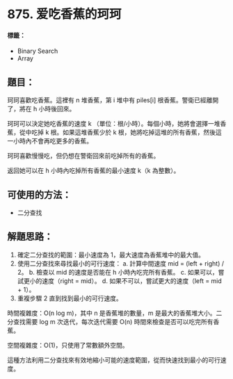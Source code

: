 # 875. 爱吃香蕉的珂珂
#### 標籤：
- Binary Search
- Array

## 題目：
珂珂喜歡吃香蕉。這裡有 n 堆香蕉，第 i 堆中有 piles[i] 根香蕉。警衛已經離開了，將在 h 小時後回來。

珂珂可以決定她吃香蕉的速度 k （單位：根/小時）。每個小時，她將會選擇一堆香蕉，從中吃掉 k 根。如果這堆香蕉少於 k 根，她將吃掉這堆的所有香蕉，然後這一小時內不會再吃更多的香蕉。  

珂珂喜歡慢慢吃，但仍想在警衛回來前吃掉所有的香蕉。

返回她可以在 h 小時內吃掉所有香蕉的最小速度 k（k 為整數）。

## 可使用的方法：
- 二分查找

## 解題思路： 
1. 確定二分查找的範圍：最小速度為 1，最大速度為香蕉堆中的最大值。
2. 使用二分查找來尋找最小的可行速度：
   a. 計算中間速度 mid = (left + right) / 2。
   b. 檢查以 mid 的速度是否能在 h 小時內吃完所有香蕉。
   c. 如果可以，嘗試更小的速度（right = mid）。
   d. 如果不可以，嘗試更大的速度（left = mid + 1）。
3. 重複步驟 2 直到找到最小的可行速度。

時間複雜度：O(n log m)，其中 n 是香蕉堆的數量，m 是最大的香蕉堆大小。二分查找需要 log m 次迭代，每次迭代需要 O(n) 時間來檢查是否可以吃完所有香蕉。

空間複雜度：O(1)，只使用了常數額外空間。

這種方法利用二分查找來有效地縮小可能的速度範圍，從而快速找到最小的可行速度。